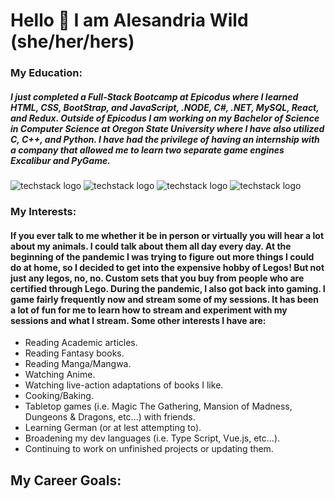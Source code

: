 # Hello 👋 I am Alesandria Wild (she/her/hers) 

### My Education:

##### I just completed a Full-Stack Bootcamp at Epicodus where I learned HTML, CSS, BootStrap, and JavaScript, .NODE, C#, .NET, MySQL, React, and Redux. Outside of Epicodus I am working on my Bachelor of Science in Computer Science at Oregon State University where I have also utilized C, C++, and Python. I have had the privilege of having an internship with a company that allowed me to learn two separate game engines Excalibur and PyGame.

![techstack logo](https://readme-components.vercel.app/api?component=logo&logo=javascript&text=true&animation=spin&fill=b9c821)
![techstack logo](https://readme-components.vercel.app/api?component=logo&logo=csharp&text=true&animation=spin&fill=307958)
![techstack logo](https://readme-components.vercel.app/api?component=logo&logo=react&text=true&animation=spin)
![techstack logo](https://readme-components.vercel.app/api?component=logo&logo=redux&text=true&animation=spin&fill=3a09f1)

### My Interests:

#### If you ever talk to me whether it be in person or virtually you will hear a lot about my animals. I could talk about them all day every day. At the beginning of the pandemic I was trying to figure out more things I could do at home, so I decided to get into the expensive hobby of Legos! But not just any legos, no, no. Custom sets that you buy from people who are certified through Lego. During the pandemic, I also got back into gaming. I game fairly frequently now and stream some of my sessions. It has been a lot of fun for me to learn how to stream and experiment with my sessions and what I stream. Some other interests I have are:

* Reading Academic articles.
* Reading Fantasy books.
* Reading Manga/Mangwa.
* Watching Anime.
* Watching live-action adaptations of books I like.
* Cooking/Baking.
* Tabletop games (i.e. Magic The Gathering, Mansion of Madness, Dungeons & Dragons, etc...) with friends.
* Learning German (or at lest attempting to).
* Broadening my dev languages (i.e. Type Script, Vue.js, etc...).
* Continuing to work on unfinished projects or updating them.

## My Career Goals:

